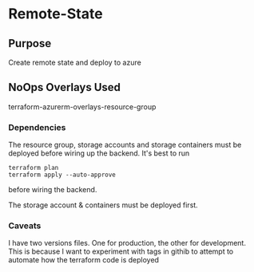 # **Remote-State**

## Purpose
Create remote state and deploy to azure

## NoOps Overlays Used

terraform-azurerm-overlays-resource-group

### Dependencies
The resource group, storage accounts and storage containers must be deployed before wiring up the backend.
It's best to run 
```hcl 
terraform plan 
terraform apply --auto-approve
``` 
before wiring the backend.

The storage account & containers must be deployed first.

### Caveats
I have two versions files. One for production, the other for development. This is because I want to experiment with tags in githib to attempt to automate how the terraform code is deployed
